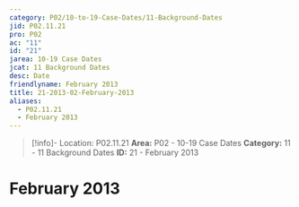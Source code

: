 ```yaml
---
category: P02/10-to-19-Case-Dates/11-Background-Dates
jid: P02.11.21
pro: P02
ac: "11"
id: "21"
jarea: 10-19 Case Dates
jcat: 11 Background Dates
desc: Date
friendlyname: February 2013
title: 21-2013-02-February-2013
aliases:
  - P02.11.21
  - February 2013
---
```

>[!info]- Location: P02.11.21
>**Area:** P02 - 10-19 Case Dates
>**Category:** 11 - 11 Background Dates
>**ID:** 21 - February 2013

# February 2013
